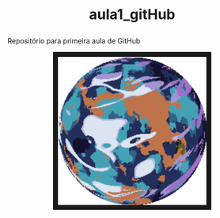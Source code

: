 # <p align="center"> aula1_gitHub</p>




Repositório para primeira aula de GitHub



<div align="center"><img controls autoplay src="./1739591070.gif" 
alt="" width="300" height="300" border="10" /></div>


